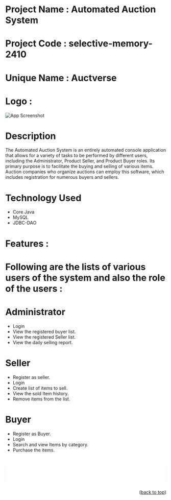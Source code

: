 <a name="readme-top"></a>

# Project Name : Automated Auction System
# Project Code : selective-memory-2410
# Unique Name : Auctverse
# Logo : 

![App Screenshot](https://github.com/IInnffiinniittyy/selective-memory-2410/blob/main/Assets/AUCTVERSE-LOGO.png)



# Description
The Automated Auction System is an entirely automated console application that allows for a variety of tasks to be performed by different users, including the Administrator, Product Seller, and Product Buyer roles. Its primary purpose is to facilitate the buying and selling of various items. Auction companies who organize auctions can employ this software, which includes registration for numerous buyers and sellers.

# Technology Used
- Core Java
- MySQL 
- JDBC-DAO

# Features :
# Following are the lists of various users of the system and also the role of the users :

# Administrator
- Login
- View the registered buyer list.
- View the registered Seller list.
- View the daily selling report.

# Seller
- Register as seller.
- Login
- Create list of items to sell.
- View the sold Item history.
- Remove items from the list.

# Buyer
- Register as Buyer.
- Login
- Search and view Items by category.
- Purchase the items.

<code>
<a target="_blank" rel="noopener noreferrer" href="https://github.com/Kushal997-das/Kushal997-das/blob/master/Profile%20generator/marquee.svg"><img align="center" height="70" alt="Thanks" width="100%" src="https://github.com/Kushal997-das/Kushal997-das/raw/master/Profile%20generator/marquee.svg" style="max-width: 100%;"></a>
</code>

<p align="right">(<a href="#readme-top">back to top</a>)</p>
